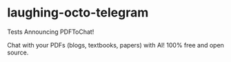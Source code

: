 # laughing-octo-telegram

Tests
Announcing PDFToChat!

Chat with your PDFs (blogs, textbooks, papers) with AI! 100% free and open source.
